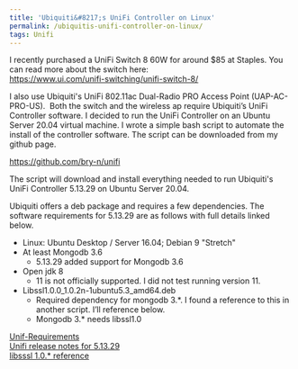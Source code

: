 ```yaml
---
title: 'Ubiquiti&#8217;s UniFi Controller on Linux'
permalink: /ubiquitis-unifi-controller-on-linux/
tags: Unifi
---
```

I recently purchased a UniFi Switch 8 60W for around $85 at Staples. You can read more about the switch here:  
https://www.ui.com/unifi-switching/unifi-switch-8/

I also use Ubiquiti's UniFi 802.11ac Dual-Radio PRO Access Point (UAP-AC-PRO-US).  Both the switch and the wireless ap require Ubiquiti’s UniFi Controller software. I decided to run the UniFi Controller on an Ubuntu Server 20.04 virtual machine. I wrote a simple bash script to automate the install of the controller software. The script can be downloaded from my github page.

https://github.com/bry-n/unifi  

The script will download and install everything needed to run Ubiquiti's UniFi Controller 5.13.29 on Ubuntu Server 20.04.

Ubiquiti offers a deb package and requires a few dependencies. The software requirements for 5.13.29 are as follows with full details linked below.

  * Linux: Ubuntu Desktop / Server 16.04; Debian 9 "Stretch"
  * At least Mongodb 3.6
      * 5.13.29 added support for Mongodb 3.6
  * Open jdk 8
      * 11 is not officially supported. I did not test running version 11.
  * Libssl1.0.0_1.0.2n-1ubuntu5.3_amd64.deb
      * Required dependency for mongodb 3.*. I found a reference to this in another script. I’ll reference below. 
      * Mongodb 3.* needs libssl1.0

[Unif-Requirements](https://help.ui.com/hc/en-us/articles/360012192813#unifi-requirements)  
[Unifi release notes for 5.13.29](https://community.ui.com/releases/UniFi-Network-Controller-5-13-29/d7647910-77a2-4e61-bbfe-389206f2d6ad)  
[libsssl 1.0.* reference](https://gist.github.com/davecoutts/5ccb403c3d90fcf9c8c4b1ea7616948d)
